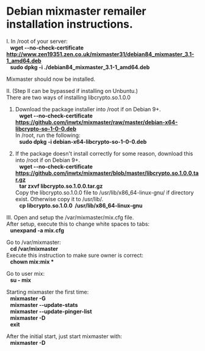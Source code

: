 # Debian mixmaster remailer installation instructions.

I. In /root of your server:  
<b>&nbsp;&nbsp;&nbsp;wget --no-check-certificate http://www.zen19351.zen.co.uk/mixmaster31/debian84_mixmaster_3.1-1_amd64.deb</b>  
<b>&nbsp;&nbsp;&nbsp;sudo dpkg -i ./debian84_mixmaster_3.1-1_amd64.deb</b>  
    
Mixmaster should now be installed.  
    
II. (Step II can be bypassed if installing on Unbuntu.)  
There are two ways of installing libcrypto.so.1.0.0  
1. Download the package installer into /root if on Debian 9+.  
<b>&nbsp;&nbsp;&nbsp;wget --no-check-certificate https://github.com/inwtx/mixmaster/raw/master/debian-x64-libcrypto-so-1-0-0.deb</b>  
In /root, run the following:  
<b>&nbsp;&nbsp;&nbsp;sudo dpkg -i debian-x64-libcrypto-so-1-0-0.deb</b>  

2. If the package doesn't install correctly for some reason, download this into /root if on Debian 9+.  
<b>&nbsp;&nbsp;&nbsp;wget --no-check-certificate https://github.com/inwtx/mixmaster/blob/master/libcrypto.so.1.0.0.tar.gz</b>  
<b>&nbsp;&nbsp;&nbsp;tar zxvf libcrypto.so.1.0.0.tar.gz</b>  
Copy the libcrypto.so.1.0.0 file to /usr/lib/x86_64-linux-gnu/ if directory exist. Otherwise copy it to /usr/lib/.  
<b>&nbsp;&nbsp;&nbsp;cp libcrypto.so.1.0.0&nbsp;&nbsp;/usr/lib/x86_64-linux-gnu</b>  
    
III.
Open and setup the /var/mixmaster/mix.cfg file.  
After setup, execute this to change white spaces to tabs:  
<b>&nbsp;&nbsp;&nbsp;unexpand -a mix.cfg</b>  
  
Go to /var/mixmaster:  
<b>&nbsp;&nbsp;&nbsp;cd /var/mixmaster</b>  
Execute this instruction to make sure owner is correct:  
<b>&nbsp;&nbsp;&nbsp;chown mix:mix *</b>  
  
Go to user mix:  
<b>&nbsp;&nbsp;&nbsp;su - mix</b>  
    
Starting mixmaster the first time:  
<b>&nbsp;&nbsp;&nbsp;mixmaster -G</b>  
<b>&nbsp;&nbsp;&nbsp;mixmaster --update-stats</b>  
<b>&nbsp;&nbsp;&nbsp;mixmaster --update-pinger-list</b>  
<b>&nbsp;&nbsp;&nbsp;mixmaster -D</b>  
<b>&nbsp;&nbsp;&nbsp;exit</b>  
  
  
After the initial start, just start mixmaster with:  
<b>&nbsp;&nbsp;&nbsp;mixmaster -D</b>  
